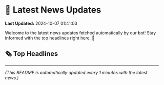# 📰 Latest News Updates
**Last Updated:** 2024-10-07 01:41:03

Welcome to the latest news updates fetched automatically by our bot! Stay informed with the top headlines right here. 🚀

## 🗞️ Top Headlines

---
*(This README is automatically updated every 1 minutes with the latest news.)*
